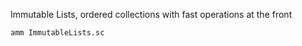Immutable Lists, ordered collections with fast operations at the front

```bash
amm ImmutableLists.sc
```
